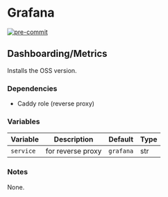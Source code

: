 # Grafana

[![pre-commit](https://img.shields.io/badge/pre--commit-enabled-brightgreen?logo=pre-commit&logoColor=white)](https://github.com/pre-commit/pre-commit)

## Dashboarding/Metrics

Installs the OSS version.

### Dependencies

* Caddy role (reverse proxy)

### Variables

| Variable  | Description       | Default   | Type |
| --------- | ----------------- | --------- | ---- |
| `service` | for reverse proxy | `grafana` | str  |

### Notes

None.
